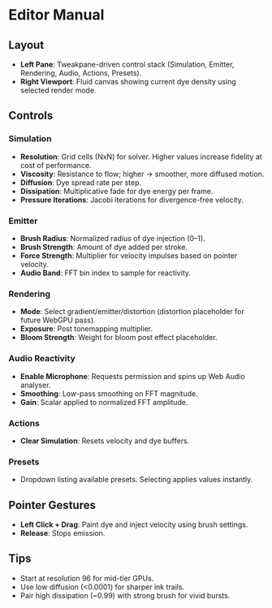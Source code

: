 # Editor Manual

## Layout
- **Left Pane**: Tweakpane-driven control stack (Simulation, Emitter, Rendering, Audio, Actions, Presets).
- **Right Viewport**: Fluid canvas showing current dye density using selected render mode.

## Controls
### Simulation
- **Resolution**: Grid cells (NxN) for solver. Higher values increase fidelity at cost of performance.
- **Viscosity**: Resistance to flow; higher → smoother, more diffused motion.
- **Diffusion**: Dye spread rate per step.
- **Dissipation**: Multiplicative fade for dye energy per frame.
- **Pressure Iterations**: Jacobi iterations for divergence-free velocity.

### Emitter
- **Brush Radius**: Normalized radius of dye injection (0–1).
- **Brush Strength**: Amount of dye added per stroke.
- **Force Strength**: Multiplier for velocity impulses based on pointer velocity.
- **Audio Band**: FFT bin index to sample for reactivity.

### Rendering
- **Mode**: Select gradient/emitter/distortion (distortion placeholder for future WebGPU pass).
- **Exposure**: Post tonemapping multiplier.
- **Bloom Strength**: Weight for bloom post effect placeholder.

### Audio Reactivity
- **Enable Microphone**: Requests permission and spins up Web Audio analyser.
- **Smoothing**: Low-pass smoothing on FFT magnitude.
- **Gain**: Scalar applied to normalized FFT amplitude.

### Actions
- **Clear Simulation**: Resets velocity and dye buffers.

### Presets
- Dropdown listing available presets. Selecting applies values instantly.

## Pointer Gestures
- **Left Click + Drag**: Paint dye and inject velocity using brush settings.
- **Release**: Stops emission.

## Tips
- Start at resolution 96 for mid-tier GPUs.
- Use low diffusion (<0.0001) for sharper ink trails.
- Pair high dissipation (~0.99) with strong brush for vivid bursts.
